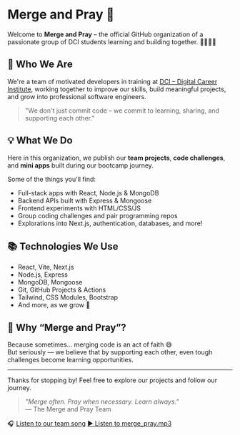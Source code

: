 # Merge and Pray 🚀

Welcome to **Merge and Pray** – the official GitHub organization of a passionate group of DCI students learning and building together. 👩‍💻👨‍💻

## 👥 Who We Are

We're a team of motivated developers in training at [DCI – Digital Career Institute](https://digitalcareerinstitute.org/), working together to improve our skills, build meaningful projects, and grow into professional software engineers.

> "We don't just commit code – we commit to learning, sharing, and supporting each other."

## 💡 What We Do

Here in this organization, we publish our **team projects**, **code challenges**, and **mini apps** built during our bootcamp journey.

Some of the things you'll find:
- Full-stack apps with React, Node.js & MongoDB
- Backend APIs built with Express & Mongoose
- Frontend experiments with HTML/CSS/JS
- Group coding challenges and pair programming repos
- Explorations into Next.js, authentication, databases, and more!

## 📚 Technologies We Use

- React, Vite, Next.js
- Node.js, Express
- MongoDB, Mongoose
- Git, GitHub Projects & Actions
- Tailwind, CSS Modules, Bootstrap
- And more, as we grow 💪

## 🙏 Why “Merge and Pray”?

Because sometimes… merging code is an act of faith 😅  
But seriously — we believe that by supporting each other, even tough challenges become learning opportunities.

---

Thanks for stopping by! Feel free to explore our projects and follow our journey.

> _"Merge often. Pray when necessary. Learn always."_  
— The Merge and Pray Team

🎧 [Listen to our team song](/merge_pray.mp3) [▶️ Listen to merge_pray.mp3](https://raw.githubusercontent.com/Merge-Pray/.github/main/profile/merge_pray.mp3)



